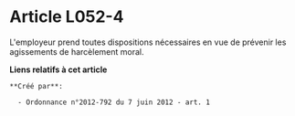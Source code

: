 # Article L052-4

L'employeur prend toutes dispositions nécessaires en vue de prévenir les agissements de harcèlement moral.

**Liens relatifs à cet article**

	**Créé par**:

	  - Ordonnance n°2012-792 du 7 juin 2012 - art. 1
